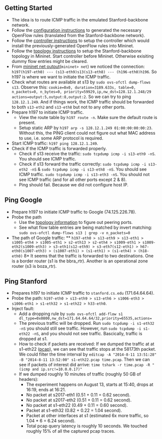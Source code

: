 ## Getting Started
* The idea is to route ICMP traffic in the emulated Stanford-backbone network.
* Follow the [configuration instructions](https://github.com/wuyangjack/standford-backbone/blob/master/configuration/Notes.md) to generated the necessary OpenFlow rules (translated from the Stanford-backbone network). 
* Follow the [controller instructions](https://github.com/wuyangjack/standford-backbone/blob/master/controller/Notes.md) to setup the controller which would install the previously-generated OpenFlow rules into Mininet. 
* Follow the [topology instructions](https://github.com/wuyangjack/standford-backbone/blob/master/topology/Notes.md) to setup the Stanford-backbone topology in Mininet. Start controller before Mininet. Otherwise exisiting dummy flow entries might be cleared.
* From [mininet net output](https://github.com/wuyangjack/standford-backbone/blob/master/topology/net.txt)(`mininet> net`) we noticed the connection: `h197(h197-eth0) --- (s13-eth9)s13(s13-eth8) --- (h196-eth0)h196`. So h197 is where we want to initiate the ICMP traffic.
* Check what routes are available at s13 by `sudo ovs-ofctl dump-flows s13`. Observe this: `cookie=0x0, duration=3189.633s, table=0, n_packets=0, n_bytes=0, priority=59929,ip,nw_dst=128.12.1.248/29 actions=output:5,output:8,output:2`. So we can try to ping `128.12.1.249`. And if things work, the ICMP traffic should be forwarded to both `s13-eth2` and `s13-eth8` but not to any other ports.
* Prepare h197 to initiate ICMP traffic. 
  * View the route table by `h197 route -n`. Make sure the default route is present.
  * Setup static ARP by `h197 arp -s 128.12.1.249 01:00:00:00:00:23`. Without this, the PING client could not figure out what MAC address to use, i.e. some ARP protocol is required.
* Start ICMP traffic: `h197 ping 128.12.1.249`.
* Check if the ICMP traffic is forwarded properly.
  * Check if s13 receive the traffic: `sudo tcpdump icmp -i s13-eth9 -nS`. You should see ICMP traffic.
  * Check if s13 forward the traffic correctly: `sudo tcpdump icmp -i s13-eth2 -nS` & `sudo tcpdump icmp -i s13-eth8 -nS`. You should see ICMP traffic. `sudo tcpdump icmp -i s13-eth3 -nS`. You should not see ICMP traffic (and for all other ports except 2 & 8).
  * Ping should fail. Because we did not configure host IP.

## Ping Google
* Prepare h197 to initiate ICMP traffic to Google (74.125.226.78).
* Probe the path
  * Use the [topology information](https://github.com/wuyangjack/standford-backbone/blob/master/topology/net.txt) to figure out peering ports.
  * See what flow table entries are being matched by invert matching: `sudo ovs-ofctl dump-flows s13 | grep -v n_packets=0`
* The path of Google traffic: 
  ** `h197-eth0 > s13-eth9 > s13-eth1 > s1005-eth4 > s1005-eth1 > s2-eth13 > s2-eth4 > s1009-eth1 > s1009-eth2(s1009-eth3) > s3-eth1(s12-eth9) > s3-eth7(s12-eth1) > h67-eth0(s1007-eth3) > (s1007-eth1) > (s1-eth1) > (s1-eth4) > (h18-eth0)`
  8* It seems that the traffic is forwarded to two destinations. One is a border router (s1 is the bbra_rtr). Another is an operational zone router (s3 is boza_rtr).

## Ping Stanford
* Prepares h197 to initiate ICMP traffic to `stanford.cs.edu` (171.64.64.64).
* Probe the path: `h197-eth0 > s13-eth9 > s13-eth6 > s1006-eth3 > s1006-eth1 > s1-eth32 > s1-eth22 > h33-eth0`.
* Inject fault: 
  * Add a dropping rule by `sudo ovs-ofctl add-flow s1 dl_type=0x0800,nw_dst=171.64.64.64/32,priority=65535,actions=`
  * The previous traffic will be dropped. Run `sudo tcpdump -i s1-eth32 -nS` you should still see traffic. However, run `sudo tcpdump -i s1-eth22 -nS`, and you should not see traffic. Bascically, traffic is dropped at s1.
  * How to check if packets are received: If we dumped the traffic at at s1-eth22 ([pcap](https://github.com/wuyangjack/standford-backbone/blob/master/topology/data/s1-eth22.pcap)), we can see that traffic stops at the 58173th packet. We could filter the time interval by  `editcap -A "2014-8-11 13:51:28" -B "2014-8-11 13:52:00" s1-eth22.pcap time.pcap`. Then we can see if packets of interest did arrive: `time tshark -r time.pcap -R "(icmp and ip.src!=10.0.0.17)"`
  * If we dumped roughly 10 minutes of traffic (roughly 50 GB of headers):
    * The experiment happens on August 13, starts at 15:40, drops at 16:19, ends at 16:21.
    * No packet at s2017-eth1 (0.51 + 0.11 = 0.62 second).
    * No packet at s2017-eth2 (0.51 + 0.11 = 0.62 second).
    * No packet at s1-eth22 (0.49 + 0.11 = 0.60 second).
    * Packet at s1-eth32 (0.82 + 0.22 = 1.04 second).
    * Packet at other interfaces at s1 (estimated 6x more traffic, so 1.04 * 6 = 6.24 second).
    * Total pcap query latency is roughly 10 seconds. We touched roughly 15% of all the captured pcap traces.
